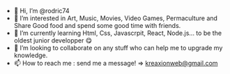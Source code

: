 - 👋 Hi, I’m @rodric74
- 👀 I’m interested in Art, Music, Movies, Video Games, Permaculture and Share Good food and spend some good time with friends.
- 🌱 I’m currently learning Html, Css, Javascrpit, React, Node.js... to be the oldest junior developper 😋
- 💞️ I’m looking to collaborate on any stuff who can help me to upgrade my knowledge. 
- 📫 How to reach me : send me a message! => [kreaxionweb@gmail.com](mailto:kreaxionweb@gmail.com)

<!---
rodric74/rodric74 is a ✨ special ✨ repository because its `README.md` (this file) appears on your GitHub profile.
You can click the Preview link to take a look at your changes.
--->
